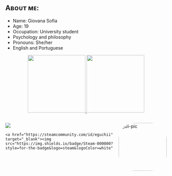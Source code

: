 ## Aʙᴏᴜᴛ ᴍᴇ:
- Name: Giovana Sofia
- Age: 19
- Occupation: University student
- Psychology and philosophy
- Pronouns: She/her
- English and Portuguese

<div align="center">
  <a href="https://github.com/agiovana">
  <img height="180em" src="https://github-readme-stats.vercel.app/api?username=agiovana&show_icons=true&theme=midnight-purple&include_all_commits=true&count_private=true"/>
  <img height="180em" src="https://github-readme-stats.vercel.app/api/top-langs/?username=agiovana&layout=compact&langs_count=7&theme=midnight-purple"/>
</div>
  
	
  
  <img align="right" alt="Gi-pic" height="150" style="border-radius:50px;" src="https://media.discordapp.net/attachments/852632116172554253/902241373967757402/picasion.com_d67ea579d528032659a0c73155e9ad11.gif">
</div>

  ## 
  
  <div>
  <a href="https://instagram.com/agiovanx?utm_medium=copy_link" target="_blank"><img src="https://img.shields.io/badge/-Instagram-%23E4405F?style=for-the-badge&logo=instagram&logoColor=white" target="_blank"></a>
 
	<a href="https://steamcommunity.com/id/eguchii" target="_blank"><img src="https://img.shields.io/badge/Steam-000000?style=for-the-badge&logo=steam&logoColor=white"
 <div> 
	

